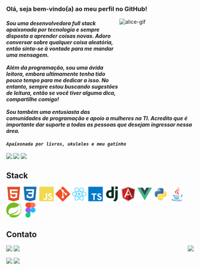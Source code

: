  <h3>Olá, seja bem-vindo(a) ao meu perfil no GitHub!</h3>
 <img src="https://mir-s3-cdn-cf.behance.net/project_modules/disp/8ce4e7111165503.5ffcee08c0691.gif" width="200" height="250" border="0" alt="alice-gif" align='right'/>

 <h5>Sou uma desenvolvedora full stack apaixonada por tecnologia e sempre disposta a aprender coisas novas. Adoro conversar sobre qualquer coisa aleatória, então sinta-se à vontade para me mandar uma mensagem.
</br>
</br>
Além da programação, sou uma ávida leitora, embora ultimamente tenha tido pouco tempo para me dedicar a isso. No entanto, sempre estou buscando sugestões de leitura, então se você tiver alguma dica, compartilhe comigo!
</br>
</br>
Sou também uma entusiasta das comunidades de programação e apoio a mulheres na TI. Acredito que é importante dar suporte a todas as pessoas que desejam ingressar nessa área.
</br>
</br>
<div style="display: inline_block">
  <code>Apaixonada por livros, ukuleles e meu gatinho</code>
</div>

  <br>
 <div style="display: inline_block">
  <img src="https://em-content.zobj.net/thumbs/120/lg/307/guitar_1f3b8.png" widht="40" height="40"/>
  <img src="https://em-content.zobj.net/thumbs/120/apple/354/books_1f4da.png" widht="40" height="40"/>
  <img src="https://em-content.zobj.net/thumbs/120/twitter/348/cat-face_1f431.png" widht="40" height="40"/>
 </div>
</div>

 <h2>Stack</h2>

  <!--ts-->
   <div style="display: inline_block">
     <img src="https://github.com/devicons/devicon/blob/master/icons/html5/html5-plain.svg" widht="35" height="40"/>
     <img src="https://github.com/devicons/devicon/blob/master/icons/css3/css3-plain.svg" widht="35" height="40"/>
     <img src="https://github.com/devicons/devicon/blob/master/icons/javascript/javascript-plain.svg" widht="35" height="40"/>
     <img src="https://github.com/devicons/devicon/blob/master/icons/git/git-original.svg" widht="35" height="40"/>
     <img src="https://github.com/devicons/devicon/blob/master/icons/react/react-original.svg" widht="35" height="40"/>
     <img src="https://github.com/devicons/devicon/blob/master/icons/typescript/typescript-original.svg" widht="35" height="40"/>
     <img src="https://github.com/devicons/devicon/blob/master/icons/django/django-plain.svg" widht="35" height="40"/>
     <img src="https://github.com/devicons/devicon/blob/master/icons/angularjs/angularjs-original.svg" widht="35" height="40"/>
     <img src="https://github.com/devicons/devicon/blob/master/icons/vuejs/vuejs-original.svg" widht="35" height="40"/>
     <img src="https://github.com/devicons/devicon/blob/master/icons/python/python-original.svg" widht="35" height="40"/>
     <img src="https://github.com/devicons/devicon/blob/master/icons/java/java-original.svg" widht="35" height="40"/>
     <img src="https://github.com/devicons/devicon/blob/master/icons/spring/spring-original.svg" widht="35" height="40"/>
     <img src="https://github.com/devicons/devicon/blob/master/icons/figma/figma-original.svg" widht="35" height="40"/>
   </div
  <!--te-->
   
 <h2>Contato</h2>

<p align="left">
  <a href="mailto:avss2@cin.ufpe.br" alt="Gmail">
  <img src="https://img.shields.io/badge/-Gmail-FF0000?style=flat-square&logo=Gmail&logoColor=white&link=mailto:avss2@cin.ufpe.br/" widht="30" height="25"/></a>

  <a href="https://www.linkedin.com/in/alice-salessilva/" alt="Linkedin">
  <img src="https://img.shields.io/badge/-Linkedin-0e76a8?style=flat-square&logo=Linkedin&logoColor=white&link=https://www.linkedin.com/in/alice-salessilva/" widht="30" height="25"/></a>
 
 <img src="https://img.shields.io/static/v1?label=Overview&message=AliceSales&?color=894961style=for-the-badge&logo=GitHub" align="right">
</p>
 
 
<div style="display: inline_block">
  <img src="https://github-readme-stats.vercel.app/api?username=alicesales&show_icons=true" widht="250" height="180"/>
  <img src="https://github-readme-stats.vercel.app/api/top-langs/?username=alicesales&layout=compact&)](https://github.com/AliceSales/alicesales/blob/main/README.md" widht="250" height="180"/>
</div>

<!--
**AliceSales/alicesales** is a ✨ _special_ ✨ repository because its `README.md` (this file) appears on your GitHub profile.

Here are some ideas to get you started:

- 🔭 I’m currently working on ...
- 🌱 I’m currently learning ...
- 👯 I’m looking to collaborate on ...
- 🤔 I’m looking for help with ...
- 💬 Ask me about ...
- 📫 How to reach me: ...
- 😄 Pronouns: ...
- ⚡ Fun fact: ...
-->
